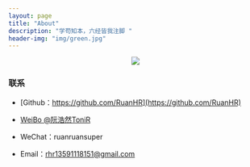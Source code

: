 ```yaml
---
layout: page
title: "About"
description: "学苟知本，六经皆我注脚 "
header-img: "img/green.jpg"
---
```



<center>
    <p><img src="http://7xlfkx.com1.z0.glb.clouddn.com/white2.jpg" align="center"></p>
</center>

### 联系

- [Github：https://github.com/RuanHR](https://github.com/RuanHR)

- [WeiBo @阮浩然ToniR](http://weibo.com/5050599846)

- WeChat：ruanruansuper

- Email：rhr13591118151@gmail.com







